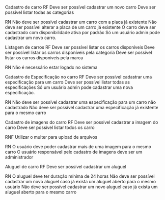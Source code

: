 Cadastro de carro
RF Deve ser possível cadastrar um novo carro Deve ser possível listar todas as categorias

RN Não deve ser possível cadastrar um carro com a placa já existente Não deve ser possível alterar a placa de um carro já existente O carro deve ser cadastrado com disponibilidade ativa por padrão Só um usuário admin pode cadastrar um novo carro.

Listagem de carros
RF Deve ser possível listar os carros disponíveis Deve ser possível listar os carros disponíveis pela categoria Deve ser possível listar os carros disponíveis pela marca

RN Não é necessário estar logado no sistema

Cadastro de Especificação no carro
RF Deve ser possível cadastrar uma especificação para um carro Deve ser possível listar todas as especificações Só um usuário admin pode cadastrar uma nova especificação.

RN Não deve ser possível cadastrar uma especificação para um carro não cadastrado Não deve ser possível cadastrar uma especificação já existente para o mesmo carro

Cadastro de imagens do carro
RF Deve ser possível cadastrar a imagem do carro Deve ser possível listar todos os carro

RNF Utilizar o multer para upload de arquivos

RN O usuário deve poder cadastrar mais de uma imagem para o mesmo carro O usuário responsável pelo cadastro de imagens deve ser um administrador

Aluguel de carro
RF Deve ser possível cadastrar um aluguel

RN O aluguel deve ter duração mínima de 24 horas Não deve ser possível cadastrar um novo aluguel caso já exista um aluguel aberto para o mesmo usuário Não deve ser possível cadastrar um novo aluguel caso já exista um aluguel aberto para o mesmo carro
